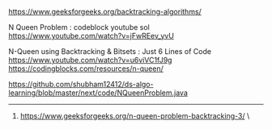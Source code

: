 https://www.geeksforgeeks.org/backtracking-algorithms/

N Queen Problem : codeblock youtube sol \
https://www.youtube.com/watch?v=jFwREev_yvU

N-Queen using Backtracking & Bitsets : Just 6 Lines of Code \
https://www.youtube.com/watch?v=u6viVC1fJ9g \
https://codingblocks.com/resources/n-queen/

https://github.com/shubham12412/ds-algo-learning/blob/master/next/code/NQueenProblem.java

----------------------------------------------------------------------------------------------------------------

1) https://www.geeksforgeeks.org/n-queen-problem-backtracking-3/ \


